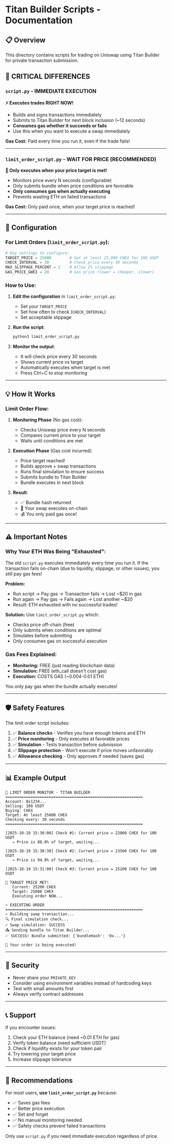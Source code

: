 # Titan Builder Scripts - Documentation

## 📋 Overview

This directory contains scripts for trading on Uniswap using Titan Builder for private transaction submission.

## 🚨 CRITICAL DIFFERENCES

### `script.py` - IMMEDIATE EXECUTION

**⚡ Executes trades RIGHT NOW!**

- Builds and signs transactions immediately
- Submits to Titan Builder for next block inclusion (~12 seconds)
- **Consumes gas whether it succeeds or fails**
- Use this when you want to execute a swap immediately

**Gas Cost:** Paid every time you run it, even if the trade fails!

---

### `limit_order_script.py` - WAIT FOR PRICE (RECOMMENDED)

**🎯 Only executes when your price target is met!**

- Monitors price every N seconds (configurable)
- Only submits bundle when price conditions are favorable
- **Only consumes gas when actually executing**
- Prevents wasting ETH on failed transactions

**Gas Cost:** Only paid once, when your target price is reached!

---

## 🔧 Configuration

### For Limit Orders (`limit_order_script.py`):

```python
# Key settings to configure:
TARGET_PRICE = 25000        # Get at least 25,000 CHEX for 100 USDT
CHECK_INTERVAL = 30         # Check price every 30 seconds
MAX_SLIPPAGE_PERCENT = 2    # Allow 2% slippage
GAS_PRICE_GWEI = 20         # Gas price (lower = cheaper, slower)
```

### How to Use:

1. **Edit the configuration** in `limit_order_script.py`:

   - Set your `TARGET_PRICE`
   - Set how often to check (`CHECK_INTERVAL`)
   - Set acceptable slippage

2. **Run the script**:

   ```bash
   python3 limit_order_script.py
   ```

3. **Monitor the output**:
   - It will check price every 30 seconds
   - Shows current price vs target
   - Automatically executes when target is met
   - Press Ctrl+C to stop monitoring

---

## 💡 How It Works

### Limit Order Flow:

1. **Monitoring Phase** (No gas cost):

   - Checks Uniswap price every N seconds
   - Compares current price to your target
   - Waits until conditions are met

2. **Execution Phase** (Gas cost incurred):

   - Price target reached!
   - Builds approve + swap transactions
   - Runs final simulation to ensure success
   - Submits bundle to Titan Builder
   - Bundle executes in next block

3. **Result**:
   - ✅ Bundle hash returned
   - 🎉 Your swap executes on-chain
   - 💰 You only paid gas once!

---

## ⚠️ Important Notes

### Why Your ETH Was Being "Exhausted":

The old `script.py` executes immediately every time you run it. If the transaction fails on-chain (due to liquidity, slippage, or other issues), you still pay gas fees!

**Problem:**

- Run script → Pay gas → Transaction fails → Lost ~$20 in gas
- Run again → Pay gas → Fails again → Lost another ~$20
- Result: ETH exhausted with no successful trades!

**Solution:**
Use `limit_order_script.py` which:

- Checks price off-chain (free)
- Only submits when conditions are optimal
- Simulates before submitting
- Only consumes gas on successful execution

### Gas Fees Explained:

- **Monitoring:** FREE (just reading blockchain data)
- **Simulation:** FREE (eth_call doesn't cost gas)
- **Execution:** COSTS GAS (~0.004-0.01 ETH)

You only pay gas when the bundle actually executes!

---

## 🛡️ Safety Features

The limit order script includes:

1. ✅ **Balance checks** - Verifies you have enough tokens and ETH
2. ✅ **Price monitoring** - Only executes at favorable prices
3. ✅ **Simulation** - Tests transaction before submission
4. ✅ **Slippage protection** - Won't execute if price moves unfavorably
5. ✅ **Allowance checking** - Only approves if needed (saves gas)

---

## 📊 Example Output

```
🎯 LIMIT ORDER MONITOR - TITAN BUILDER
============================================================
Account: 0x1234...
Selling: 100 USDT
Buying: CHEX
Target: At least 25000 CHEX
Checking every: 30 seconds
============================================================

[2025-10-19 15:30:00] Check #1: Current price = 22000 CHEX for 100 USDT
   → Price is 88.0% of target, waiting...

[2025-10-19 15:30:30] Check #2: Current price = 23500 CHEX for 100 USDT
   → Price is 94.0% of target, waiting...

[2025-10-19 15:31:00] Check #3: Current price = 25200 CHEX for 100 USDT

🎯 TARGET PRICE MET!
   Current: 25200 CHEX
   Target: 25000 CHEX
   Executing order NOW...

⚡ EXECUTING ORDER
============================================================
✓ Building swap transaction...
🔍 Final simulation check...
✓ Swap simulation: SUCCESS
📤 Sending bundle to Titan Builder...
✅ SUCCESS! Bundle submitted: {'bundleHash': '0x...'}

🎉 Your order is being executed!
```

---

## 🔐 Security

- Never share your `PRIVATE_KEY`
- Consider using environment variables instead of hardcoding keys
- Test with small amounts first
- Always verify contract addresses

---

## 📞 Support

If you encounter issues:

1. Check your ETH balance (need ~0.01 ETH for gas)
2. Verify token balance (need sufficient USDT)
3. Check if liquidity exists for your token pair
4. Try lowering your target price
5. Increase slippage tolerance

---

## 🎯 Recommendations

For most users, **use `limit_order_script.py`** because:

- ✅ Saves gas fees
- ✅ Better price execution
- ✅ Set and forget
- ✅ No manual monitoring needed
- ✅ Safety checks prevent failed transactions

Only use `script.py` if you need immediate execution regardless of price.
